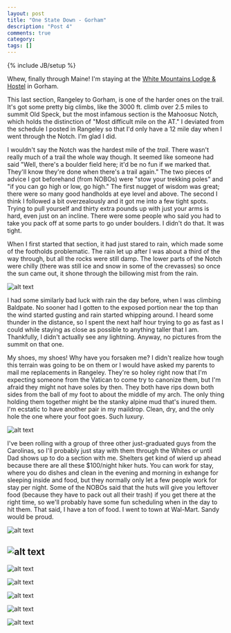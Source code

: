 ```yaml
---
layout: post
title: "One State Down - Gorham"
description: "Post 4"
comments: true
category:
tags: []
---
```

{% include JB/setup %}

Whew, finally through Maine! I'm staying at the [White Mountains Lodge & Hostel](https://www.whitemountainslodgeandhostel.com) in Gorham.

This last section, Rangeley to Gorham, is one of the harder ones on the trail. It's got some pretty big climbs, like the 3000 ft. climb over 2.5 miles to summit Old Speck, but the most infamous section is the Mahoosuc Notch, which holds the distinction of "Most difficult mile on the AT." I deviated from the schedule I posted in Rangeley so that I'd only have a 12 mile day when I went through the Notch. I'm glad I did.

I wouldn't say the Notch was the hardest mile of the *trail*. There wasn't really much of a trail the whole way though. It seemed like someone had said "Well, there's a boulder field here; it'd be no fun if we marked that. They'll know they're done when there's a trail again." The two pieces of advice I got beforehand (from NOBOs) were "stow your trekking poles" and "if you can go high or low, go high." The first nugget of wisdom was great; there were so many good handholds at eye level and above. The second I think I followed a bit overzealously and it got me into a few tight spots. Trying to pull yourself and thirty extra pounds up with just your arms is hard, even just on an incline. There were some people who said you had to take you pack off at some parts to go under boulders. I didn't do that. It was tight.

When I first started that section, it had just stared to rain, which made some of the footholds problematic. The rain let up after I was about a third of the way through, but all the rocks were still damp. The lower parts of the Notch were chilly (there was still ice and snow in some of the crevasses) so once the sun came out, it shone through the billowing mist from the rain.

![alt text](https://raw.githubusercontent.com/SilensAngelusNex/silensangelusnex.github.com/master/_images/gorham/20170619_170814.jpg "Looking back down Baldpate")

I had some similarly bad luck with rain the day before, when I was climbing Baldpate. No sooner had I gotten to the exposed portion near the top than the wind started gusting and rain started whipping around. I heard some thunder in the distance, so I spent the next half hour trying to go as fast as I could while staying as close as possible to anything taller that I am. Thankfully, I didn't actually see any lightning. Anyway, no pictures from the summit on that one.

My shoes, my shoes! Why have you forsaken me? I didn't realize how tough this terrain was going to be on them or I would have asked my parents to mail me replacements in Rangeley. They're so holey right now that I'm expecting someone from the Vatican to come try to canonize them, but I'm afraid they might not have soles by then. They both have rips down both sides from the ball of my foot to about the middle of my arch. The only thing holding them together might be the stanky alpine mud that's inured them. I'm ecstatic to have another pair in my maildrop. Clean, dry, and the only hole the one where your foot goes. Such luxury.

![alt text](https://raw.githubusercontent.com/SilensAngelusNex/silensangelusnex.github.com/master/_images/gorham/20170622_154501.jpg "The daamagez")

I've been rolling with a group of three other just-graduated guys from the Carolinas, so I'll probably just stay with them through the Whites or until Dad shows up to do a section with me. Shelters get kind of wierd up ahead because there are all these $100/night hiker huts. You can work for stay, where you do dishes and clean in the evening and morning in exhange for sleeping inside and food, but they normally only let a few people work for stay per night. Some of the NOBOs said that the huts will give you leftover food (because they have to pack out all their trash) if you get there at the right time, so we'll probably have some fun scheduling when in the day to hit them. That said, I have a ton of food. I went to town at Wal-Mart. Sandy would be proud.

![alt text](https://raw.githubusercontent.com/SilensAngelusNex/silensangelusnex.github.com/master/_images/gorham/20170622_211520.jpg "Dinner")

![alt text](https://raw.githubusercontent.com/SilensAngelusNex/silensangelusnex.github.com/master/_images/gorham/20170617_194538.jpg "Sabbath Day Pond before the rain")
---
![alt text](https://raw.githubusercontent.com/SilensAngelusNex/silensangelusnex.github.com/master/_images/gorham/20170618_081800.jpg "View from Bemis Mountain")

![alt text](https://raw.githubusercontent.com/SilensAngelusNex/silensangelusnex.github.com/master/_images/gorham/20170620_114135.jpg "On the way up Old Speck")

![alt text](https://raw.githubusercontent.com/SilensAngelusNex/silensangelusnex.github.com/master/_images/gorham/20170620_132603.jpg "View down Mahoosuc Arm")

![alt text](https://raw.githubusercontent.com/SilensAngelusNex/silensangelusnex.github.com/master/_images/gorham/20170621_082134.jpg "On Old Goose Mountain")

![alt text](https://raw.githubusercontent.com/SilensAngelusNex/silensangelusnex.github.com/master/_images/gorham/20170621_110721.jpg "Clouds roll in over Mount Carlo")
